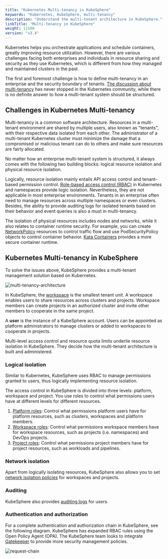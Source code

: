 ```yaml
---
title: "Kubernetes Multi-tenancy in KubeSphere"
keywords: "Kubernetes, KubeSphere, multi-tenancy"
description: "Understand the multi-tenant architecture in KubeSphere."
linkTitle: "Multi-tenancy in KubeSphere"
weight: 12100
version: "v3.4"
---
```


Kubernetes helps you orchestrate applications and schedule containers, greatly improving resource utilization. However, there are various challenges facing both enterprises and individuals in resource sharing and security as they use Kubernetes, which is different from how they managed and maintained clusters in the past.

The first and foremost challenge is how to define multi-tenancy in an enterprise and the security boundary of tenants. [The discussion about multi-tenancy](https://docs.google.com/document/d/1fj3yzmeU2eU8ZNBCUJG97dk_wC7228-e_MmdcmTNrZY) has never stopped in the Kubernetes community, while there is no definite answer to how a multi-tenant system should be structured.

## Challenges in Kubernetes Multi-tenancy

Multi-tenancy is a common software architecture. Resources in a multi-tenant environment are shared by multiple users, also known as "tenants", with their respective data isolated from each other. The administrator of a multi-tenant Kubernetes cluster must minimize the damage that a compromised or malicious tenant can do to others and make sure resources are fairly allocated.

No matter how an enterprise multi-tenant system is structured, it always comes with the following two building blocks: logical resource isolation and physical resource isolation.           

Logically, resource isolation mainly entails API access control and tenant-based permission control. [Role-based access control (RBAC)](https://kubernetes.io/docs/reference/access-authn-authz/rbac/) in Kubernetes and namespaces provide logic isolation. Nevertheless, they are not applicable in most enterprise environments. Tenants in an enterprise often need to manage resources across multiple namespaces or even clusters. Besides, the ability to provide auditing logs for isolated tenants based on their behavior and event queries is also a must in multi-tenancy.

The isolation of physical resources includes nodes and networks, while it also relates to container runtime security. For example, you can create [NetworkPolicy](../../pluggable-components/network-policy/) resources to control traffic flow and use PodSecurityPolicy objects to control container behavior. [Kata Containers](https://katacontainers.io/) provides a more secure container runtime.

## Kubernetes Multi-tenancy in KubeSphere

To solve the issues above, KubeSphere provides a multi-tenant management solution based on Kubernetes.

![multi-tenancy-architecture](/images/docs/v3.x/access-control-and-account-management/multi-tanancy-in-kubesphere/multi-tenancy-architecture.png)

In KubeSphere, the [workspace](../../workspace-administration/what-is-workspace/) is the smallest tenant unit. A workspace enables users to share resources across clusters and projects. Workspace members can create projects in an authorized cluster and invite other members to cooperate in the same project.

A **user** is the instance of a KubeSphere account. Users can be appointed as platform administrators to manage clusters or added to workspaces to cooperate in projects.

Multi-level access control and resource quota limits underlie resource isolation in KubeSphere. They decide how the multi-tenant architecture is built and administered.

### Logical isolation

Similar to Kubernetes, KubeSphere uses RBAC to manage permissions granted to users, thus logically implementing resource isolation.

The access control in KubeSphere is divided into three levels: platform, workspace and project. You use roles to control what permissions users have at different levels for different resources.

1. [Platform roles](/docs/v3.4/quick-start/create-workspace-and-project/): Control what permissions platform users have for platform resources, such as clusters, workspaces and platform members.
2. [Workspace roles](/docs/v3.4/workspace-administration/role-and-member-management/): Control what permissions workspace members have for workspace resources, such as projects (i.e. namespaces) and DevOps projects.
3. [Project roles](/docs/v3.4/project-administration/role-and-member-management/): Control what permissions project members have for project resources, such as workloads and pipelines.

### Network isolation

Apart from logically isolating resources, KubeSphere also allows you to set [network isolation policies](../../pluggable-components/network-policy/) for workspaces and projects.

### Auditing

KubeSphere also provides [auditing logs](../../pluggable-components/auditing-logs/) for users.

### Authentication and authorization

For a complete authentication and authorization chain in KubeSphere, see the following diagram. KubeSphere has expanded RBAC rules using the Open Policy Agent (OPA). The KubeSphere team looks to integrate [Gatekeeper](https://github.com/open-policy-agent/gatekeeper) to provide more security management policies.

![request-chain](/images/docs/v3.x/access-control-and-account-management/multi-tanancy-in-kubesphere/request-chain.jpg)

